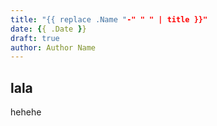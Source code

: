 ```yaml
---
title: "{{ replace .Name "-" " " | title }}"
date: {{ .Date }}
draft: true
author: Author Name
---
```


## lala

hehehe